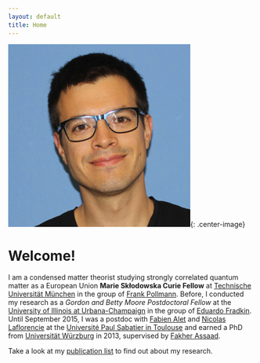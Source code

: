 ```yaml
---
layout: default
title: Home
---
```


![Picture of David Luitz](/images/david.j.luitz.jpg){: .center-image}

Welcome! 
=====================

I am a condensed matter theorist studying strongly
correlated quantum matter as a European Union **Marie Skłodowska Curie Fellow** 
at [Technische Universität München](http://www.ph.tum.de) in the group of [Frank Pollmann](https://www.professoren.tum.de/en/pollmann-frank/).
Before, I conducted my research as a *Gordon and Betty Moore Postdoctoral Fellow* at the 
[University of Illinois at Urbana-Champaign](http://icmt.illinois.edu) in the group of 
[Eduardo Fradkin](https://physics.illinois.edu/people/profile.asp?efradkin). Until September 2015, I was 
a postdoc with [Fabien Alet](http://www.lpt.ups-tlse.fr/spip.php?article20&lang=fr) and 
[Nicolas Laflorencie](http://www.lpt.ups-tlse.fr/spip.php?article53&lang=fr) at the
[Université Paul Sabatier in Toulouse](http://www.irsamc.ups-tlse.fr) and earned a PhD 
from [Universität Würzburg](http://physik.uni-wuerzburg.de) in 2013, 
supervised by [Fakher Assaad](http://www.physik.uni-wuerzburg.de/~assaad/).


Take a look at my [publication list](/publications) to find out about my research.
